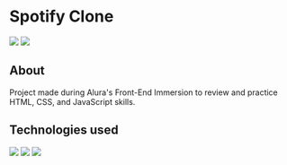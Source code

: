 <h1>Spotify Clone</h1>
<img loading="lazy" src="http://img.shields.io/static/v1?label=STATUS&message=EM%20DESENVOLVIMENTO&color=GREEN&style=for-the-badge"/>
<img loading="lazy" src="https://img.shields.io/github/stars/DanielSouza2005?style=social"/>

<h2>About</h2>
<p>Project made during Alura's Front-End Immersion to review and practice HTML, CSS, and JavaScript skills.</p>

<h2> Technologies used </h2>
<div>
  <img src="https://img.shields.io/badge/HTML-239120?style=for-the-badge&logo=html5&logoColor=black">
  <img src="https://img.shields.io/badge/CSS-239120?&style=for-the-badge&logo=css3&logoColor=black">
  <img src="https://img.shields.io/badge/JavaScript-F7DF1E?style=for-the-badge&logo=javascript&logoColor=black">
</div>

<!--# :hammer: Funcionalidades do projeto

- `Funcionalidade 1`: descrição da funcionalidade 1
- `Funcionalidade 2`: descrição da funcionalidade 2
- `Funcionalidade 2a`: descrição da funcionalidade 2a relacionada à funcionalidade 2
- `Funcionalidade 3`: descrição da funcionalidade 3 -->
